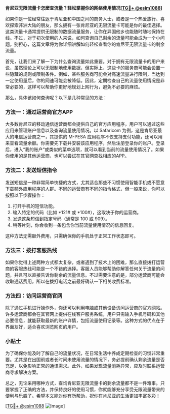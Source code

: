 **肯尼亚无限流量卡怎麽查流量？轻松掌握你的网络使用情况[[TG💪+ @esim1088](https://t.me/s/esim1088)]**

如果你是一位经常往返于肯尼亚和中国之间的商务人士，或者是一个热爱旅行、喜欢探索非洲大陆的朋友，那么拥有一张肯尼亚的无限流量卡可能是你的最佳选择。这类流量卡通常提供无限制的数据流量服务，让你在异国他乡也能随时随地保持在线。不过，对于初次使用的人来说，如何查询自己剩余的流量可能会成为一个小问题。别担心，这篇文章将为你详细讲解如何轻松查看你的肯尼亚无限流量卡的剩余流量。

首先，让我们来了解一下为什么查询流量如此重要。对于拥有无限流量卡的用户来说，虽然理论上可以无限制地使用数据，但实际上，这些卡的服务商可能会设置一些隐藏的规则或限制条件。例如，某些服务商可能会对高速流量进行限制，当达到一定使用量后，你的网速可能会被降低。因此，定期检查自己的流量使用情况是非常必要的，这样可以帮助你更好地规划上网行为，避免不必要的麻烦。

那么，具体该如何查询呢？以下是几种常见的方法：

### 方法一：通过运营商官方APP

大多数肯尼亚的移动通信运营商都会提供自己的官方应用程序，用户可以通过这些应用来管理账户信息以及查询流量使用情况。以 Safaricom 为例，这是肯尼亚最大的电信运营商之一，其提供的 M-PESA 应用程序不仅支持支付功能，还可以用来查看流量余额。你需要先下载并安装该应用程序，然后注册登录你的账户。登录后，进入“我的账户”或类似的菜单选项，就可以看到当前的流量使用情况了。如果你使用的是其他运营商，也可以尝试在其官网查找相应的APP。

### 方法二：发送短信指令

发送短信是一种非常简单快捷的方式，尤其适合那些不习惯使用智能手机或不愿意下载额外应用程序的人群。不同的运营商有不同的指令格式，但一般来说，你可以按照以下步骤操作：

1. 打开手机的短信功能。
2. 输入特定的代码（比如 *121# 或 *100#），这取决于你的运营商。
3. 发送这条短信到指定号码（通常是 100 或 909）。
4. 稍等片刻，你会收到一条包含你当前流量使用情况的信息回复。

这种方法无需额外费用，只需确保你的手机处于正常工作状态即可。

### 方法三：拨打客服热线

如果你觉得上述两种方式都太复杂，或者遇到了技术上的困难，那么直接拨打运营商的客服热线可能是一个不错的选择。客服人员能够帮助你解答任何关于流量的问题，并且可以直接告诉你剩余的流量信息。不过需要注意的是，部分运营商可能会收取通话费用，所以在拨打电话之前最好确认一下相关收费标准。

### 方法四：访问运营商官网

除了通过手机进行操作外，你还可以利用电脑或其他设备访问运营商的官方网站。许多运营商都会在其官网上提供在线客户服务系统，用户只需输入手机号码和其他必要信息，就能获取最新的账户详情，包括流量使用记录等。这种方式的优点在于界面友好，适合喜欢浏览网页的用户。

### 小贴士

为了确保你能及时了解自己的流量状况，在日常生活中养成定期检查的习惯非常重要。尤其是在出国前或者长时间未使用流量的情况下，务必提前确认剩余流量是否充足，以免影响正常的通讯需求。此外，如果发现流量消耗异常，应及时联系运营商寻求解决方案。

总之，无论采用哪种方式，查询肯尼亚无限流量卡的剩余流量都不是一件难事。只要掌握了正确的方法，并保持良好的使用习惯，你就能够充分享受无限流量带来的便利与乐趣了。希望本文能对你有所帮助，祝你在肯尼亚的生活更加丰富多彩！

[[TG💪+ @esim1088](https://t.me/s/esim1088) ![Image](https://i.postimg.cc/4NQfJmqS/Snipaste-2025-05-13-00-14-12.png)]